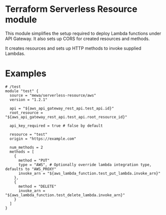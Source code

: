 # Terraform Serverless Resource module

This module simplifies the setup required to deploy Lambda functions under API Gateway. It also sets up CORS for created resources and methods.

It creates resources and sets up HTTP methods to invoke supplied Lambdas.

# Examples

```hcl
# /test
module "test" {
  source = "mewa/serverless-resource/aws"
  version = "1.2.1"

  api = "${aws_api_gateway_rest_api.test_api.id}"
  root_resource = "${aws_api_gateway_rest_api.test_api.root_resource_id}"

  api_key_required = true # false by default

  resource = "test"
  origin = "https://example.com"

  num_methods = 2
  methods = [
    {
      method = "PUT"
      type = "AWS", # Optionally override lambda integration type, defaults to "AWS_PROXY"
      invoke_arn = "${aws_lambda_function.test_put_lambda.invoke_arn}"
    },
    {
      method = "DELETE"
      invoke_arn = "${aws_lambda_function.test_delete_lambda.invoke_arn}"
    }
  ]
}
```
